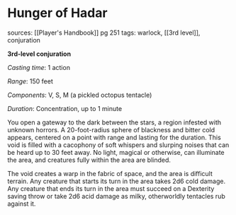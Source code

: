 # Hunger of Hadar
sources: [[Player's Handbook]] pg 251
tags: warlock, [[3rd level]], conjuration

**3rd-level conjuration**

*Casting time*: 1 action

*Range*: 150 feet

*Components*: V, S, M (a pickled octopus tentacle)

*Duration*: Concentration, up to 1 minute

You open a gateway to the dark between the stars, a region infested with unknown horrors. A 20-foot-radius sphere of blackness and bitter cold appears, centered on a point with range and lasting for the duration. This void is filled with a cacophony of soft whispers and slurping noises that can be heard up to 30 feet away. No light, magical or otherwise, can illuminate the area, and creatures fully within the area are blinded.

The void creates a warp in the fabric of space, and the area is difficult terrain. Any creature that starts its turn in the area takes 2d6 cold damage. Any creature that ends its turn in the area must succeed on a Dexterity saving throw or take 2d6 acid damage as milky, otherworldly tentacles rub against it.
